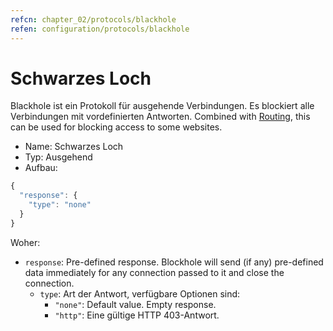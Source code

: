 ```yaml
---
refcn: chapter_02/protocols/blackhole
refen: configuration/protocols/blackhole
---
```

# Schwarzes Loch

Blackhole ist ein Protokoll für ausgehende Verbindungen. Es blockiert alle Verbindungen mit vordefinierten Antworten. Combined with [Routing](../routing.md), this can be used for blocking access to some websites.

* Name: Schwarzes Loch
* Typ: Ausgehend
* Aufbau:

```javascript
{
  "response": {
    "type": "none"
  }
}
```

Woher:

* `response`: Pre-defined response. Blockhole will send (if any) pre-defined data immediately for any connection passed to it and close the connection. 
  * `type`: Art der Antwort, verfügbare Optionen sind: 
    * `"none"`: Default value. Empty response.
    * `"http"`: Eine gültige HTTP 403-Antwort.